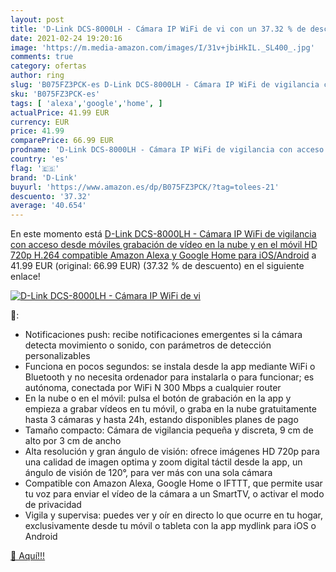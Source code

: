 ```yaml
---
layout: post
title: 'D-Link DCS-8000LH - Cámara IP WiFi de vi con un 37.32 % de descuento'
date: 2021-02-24 19:20:16
image: 'https://m.media-amazon.com/images/I/31v+jbiHkIL._SL400_.jpg'
comments: true
category: ofertas
author: ring
slug: 'B075FZ3PCK-es D-Link DCS-8000LH - Cámara IP WiFi de vigilancia con...'
sku: 'B075FZ3PCK-es'
tags: [ 'alexa','google','home', ]
actualPrice: 41.99 EUR
currency: EUR
price: 41.99
comparePrice: 66.99 EUR
prodname: 'D-Link DCS-8000LH - Cámara IP WiFi de vigilancia con acceso desde móviles  grabación de vídeo en la nube y en el móvil  HD 720p  H.264  compatible Amazon Alexa y Google Home  para iOS/Android'
country: 'es'
flag: '🇪🇸'
brand: 'D-Link'
buyurl: 'https://www.amazon.es/dp/B075FZ3PCK/?tag=tolees-21'
descuento: '37.32'
average: '40.654'
---
```


En este momento está [D-Link DCS-8000LH - Cámara IP WiFi de vigilancia con acceso desde móviles  grabación de vídeo en la nube y en el móvil  HD 720p  H.264  compatible Amazon Alexa y Google Home  para iOS/Android](https://www.amazon.es/dp/B075FZ3PCK/?tag=tolees-21) a 41.99 EUR (original: 66.99 EUR) (37.32 %  de descuento) en el siguiente enlace!

[![D-Link DCS-8000LH - Cámara IP WiFi de vi](https://m.media-amazon.com/images/I/31v+jbiHkIL._SL400_.jpg)](https://www.amazon.es/dp/B075FZ3PCK/?tag=tolees-21)

🔎:

- Notificaciones push: recibe notificaciones emergentes si la cámara detecta movimiento o sonido, con parámetros de detección personalizables
- Funciona en pocos segundos: se instala desde la app mediante WiFi o Bluetooth y no necesita ordenador para instalarla o para funcionar; es autónoma, conectada por WiFi N 300 Mbps a cualquier router
- En la nube o en el móvil: pulsa el botón de grabación en la app y empieza a grabar vídeos en tu móvil, o graba en la nube gratuitamente hasta 3 cámaras y hasta 24h, estando disponibles planes de pago
- Tamaño compacto: Cámara de vigilancia pequeña y discreta, 9 cm de alto por 3 cm de ancho
- Alta resolución y gran ángulo de visión: ofrece imágenes HD 720p para una calidad de imagen optima y zoom digital táctil desde la app, un ángulo de visión de 120°, para ver más con una sola cámara
- Compatible con Amazon Alexa, Google Home o IFTTT, que permite usar tu voz para enviar el vídeo de la cámara a un SmartTV, o activar el modo de privacidad
- Vigila y supervisa: puedes ver y oír en directo lo que ocurre en tu hogar, exclusivamente desde tu móvil o tableta con la app mydlink para iOS o Android

[🛒 Aquí!!!](https://www.amazon.es/dp/B075FZ3PCK/?tag=tolees-21)
